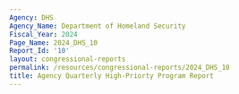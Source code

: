 ```yaml
---
Agency: DHS
Agency_Name: Department of Homeland Security
Fiscal_Year: 2024
Page_Name: 2024_DHS_10
Report_Id: '10'
layout: congressional-reports
permalink: /resources/congressional-reports/2024_DHS_10
title: Agency Quarterly High-Priorty Program Report
---
```

